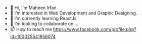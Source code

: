- 👋 Hi, I’m Maheen Irfan
- 👀 I’m interested in Web Development and Graphic Designing.
- 🌱 I’m currently learning ReactJs
- 💞️ I’m looking to collaborate on ...
- 📫 How to reach me https://www.facebook.com/profile.php?id=100025541856074

<!---
maheenirf/maheenirf is a ✨ special ✨ repository because its `README.md` (this file) appears on your GitHub profile.
You can click the Preview link to take a look at your changes.
--->
